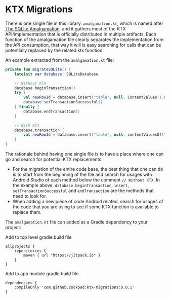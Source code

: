 # KTX Migrations

There is one single file in this library: `amalgamation.kt`, which is named after [The SQLite Amalgamation](https://www.sqlite.org/amalgamation.html), and it gathers most of the KTX API/implementation that is officially distributed in multiple artifacts. Each function of the amalgamation file clearly separates the implementation from the API consumption, that way it will is easy searching for calls that can be potentially replaced by the related ktx function.

An example extracted from the `amalgamation.kt` file:

```kotlin
private fun migrateSQLite() {
    lateinit var database: SQLiteDatabase

    // Without KTX
    database.beginTransaction()
    try {
        val newRowId = database.insert("table", null, ContentValues().apply { put("key", 1) })
        database.setTransactionSuccessful()
    } finally {
        database.endTransaction()
    }

    // With KTX
    database.transaction {
        val newRowId = database.insert("table", null, contentValuesOf("key" to 1))
    }
}
```

The rationale behind having one single file is to have a place where one can go and search for potential KTX replacements:

* For the migration of the entire code base, the best thing that one can do is to start from the beginning of the file and search for usages with Android Studio of each method below the comment `// Without KTX`. In the example above, `database.beginTransaction`, `insert`, `setTransactionSuccessful` and `endTransaction` are the methods that need to look for.
* When adding a new piece of code Android related, search for usages of the code that you are using to see if some KTX function is available to replace them.

The `amalgamation.kt` file can added as a Gradle dependency to your project:

Add to top level gradle.build file
```
allprojects {
    repositories {
        maven { url "https://jitpack.io" }
    }
}
```

Add to app module gradle.build file
```
dependencies {
    compileOnly 'com.github.cookpad:ktx-migrations:0.0.1'
}
```
